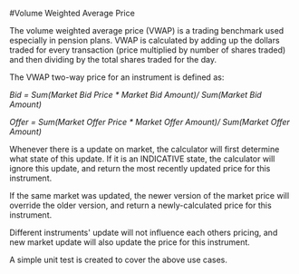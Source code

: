 #Volume Weighted Average Price

The volume weighted average price (VWAP) is a trading benchmark used especially in pension plans. 
VWAP is calculated by adding up the dollars traded for every transaction (price multiplied by number of shares traded) 
and then dividing by the total shares traded for the day.

The VWAP two-way price for an instrument is defined as:

_Bid = Sum(Market Bid Price * Market Bid Amount)/ Sum(Market Bid Amount)_

_Offer = Sum(Market Offer Price * Market Offer Amount)/ Sum(Market Offer Amount)_

Whenever there is a update on market, the calculator will first determine what state of this update. 
If it is an INDICATIVE state, the calculator will ignore this update, and return the most recently updated price for this instrument. 

If the same market was updated, the newer version of the market price will override the older version, and return a newly-calculated price for this instrument. 

Different instruments' update will not influence each others pricing, and new market update will also update the price for this instrument. 

A simple unit test is created to cover the above use cases. 